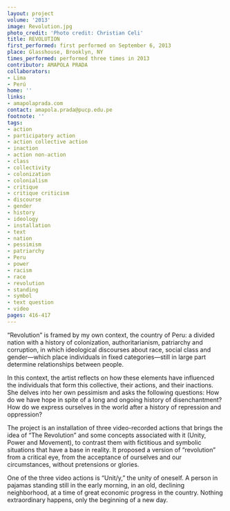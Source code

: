 ```yaml
---
layout: project
volume: '2013'
image: Revolution.jpg
photo_credit: 'Photo credit: Christian Celi'
title: REVOLUTION
first_performed: first performed on September 6, 2013
place: Glasshouse, Brooklyn, NY
times_performed: performed three times in 2013
contributor: AMAPOLA PRADA
collaborators:
- Lima
- Perú
home: ''
links:
- amapolaprada.com
contact: amapola.prada@pucp.edu.pe
footnote: ''
tags:
- action
- participatory action
- action collective action
- inaction
- action non-action
- class
- collectivity
- colonization
- colonialism
- critique
- critique criticism
- discourse
- gender
- history
- ideology
- installation
- text
- nation
- pessimism
- patriarchy
- Peru
- power
- racism
- race
- revolution
- standing
- symbol
- text question
- video
pages: 416-417
---
```


“Revolution” is framed by my own context, the country of Peru: a divided nation with a history of colonization, authoritarianism, patriarchy and corruption, in which ideological discourses about race, social class and gender—which place individuals in fixed categories—still in large part determine relationships between people.

In this context, the artist reflects on how these elements have influenced the  individuals that form this collective, their actions, and their inactions. She delves into her own pessimism and asks the following questions: How do we have hope in spite of a long and ongoing history of disenchantment? How do we express ourselves in the world after a history of repression and oppression?

The project is an installation of three video-recorded actions that brings the idea of “The Revolution” and some concepts associated with it (Unity, Power and Movement), to contrast them with fictitious and symbolic situations that have a base in reality. It proposed a version of “revolution” from a critical eye, from the acceptance of ourselves and our circumstances, without pretensions or glories.

One of the three video actions is “Unit/y,” the unity of oneself. A person in pajamas standing still in the early morning, in an old, declining neighborhood, at a time of great economic progress in the country. Nothing extraordinary happens, only the beginning of a new day.
